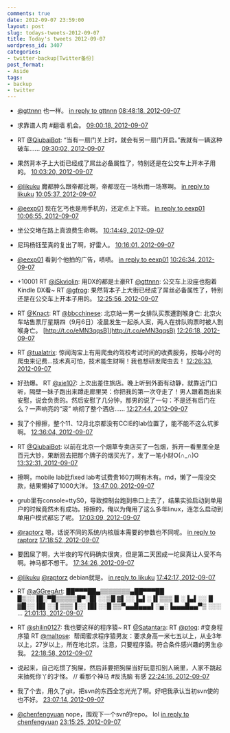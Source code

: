 ```yaml
---
comments: true
date: 2012-09-07 23:59:00
layout: post
slug: todays-tweets-2012-09-07
title: Today's tweets 2012-09-07
wordpress_id: 3407
categories:
- twitter-backup[Twitter备份]
post_format:
- Aside
tags:
- backup
- twitter
---
```





  * [@gttnnn](http://twitter.com/gttnnn) 也一样。 [in reply to gttnnn](http://twitter.com/gttnnn/statuses/243854366421958656) [08:48:18, 2012-09-07](http://twitter.com/gfrog/statuses/243873294347030528)





  * 求靠谱人肉 #翻墙 机会。 [09:00:18, 2012-09-07](http://twitter.com/gfrog/statuses/243876312702402560)





  * RT [@QiubaiBot](http://twitter.com/QiubaiBot): “当有一扇门关上时，就会有另一扇门开启。”我就有一辆这种破车…… [09:30:02, 2012-09-07](http://twitter.com/gfrog/statuses/243883795898589184)





  * 果然背本子上大街已经成了屌丝必备属性了，特别还是在公交车上开本子用的。 [10:03:20, 2012-09-07](http://twitter.com/gfrog/statuses/243892175216197633)





  * [@likuku](http://twitter.com/likuku) 魔都肿么跟帝都比啊，帝都现在一场秋雨一场寒啊。 [in reply to likuku](http://twitter.com/likuku/statuses/243765708251602944) [10:05:37, 2012-09-07](http://twitter.com/gfrog/statuses/243892749802303488)





  * [@eexp01](http://twitter.com/eexp01) 现在乞丐也是用手机的，还定点上下班。 [in reply to eexp01](http://twitter.com/eexp01/statuses/243892588862652416) [10:06:55, 2012-09-07](http://twitter.com/gfrog/statuses/243893077507440640)





  * 坐公交堵在路上真浪费生命啊。 [10:14:49, 2012-09-07](http://twitter.com/gfrog/statuses/243895063443300352)





  * 尼玛杨钰莹真的复出了啊，好雷人。 [10:16:01, 2012-09-07](http://twitter.com/gfrog/statuses/243895367576457217)





  * [@eexp01](http://twitter.com/eexp01) 看到个他拍的广告，啧啧。 [in reply to eexp01](http://twitter.com/eexp01/statuses/243897572148781056) [10:26:34, 2012-09-07](http://twitter.com/gfrog/statuses/243898021304221696)





  * +10001 RT [@iSkviolin](http://twitter.com/iSkviolin): 用DX的都是土豪RT [@gttnnn](http://twitter.com/gttnnn):  公交车上没座也抱着Kindle DX看~ RT [@gfrog](http://twitter.com/gfrog): 果然背本子上大街已经成了屌丝必备属性了，特别还是在公交车上开本子用的。 [12:25:56, 2012-09-07](http://twitter.com/gfrog/statuses/243928060938821633)





  * RT [@Knact](http://twitter.com/Knact): RT [@bbcchinese](http://twitter.com/bbcchinese): 北京站一男一女排队买票遭割喉身亡: 北京火车站售票厅星期四（9月6日）凌晨发生一起杀人案，两人在排队购票时被人割喉身亡。 [http://t.co/eMN3qqsB](http://t.co/eMN3qqsB) [12:26:18, 2012-09-07](http://twitter.com/gfrog/statuses/243928153939132416)





  * RT [@tualatrix](http://twitter.com/tualatrix): 惊闻淘宝上有用爬虫约驾校考试时间的收费服务，按每小时的爬虫来记费…技术真可怕，技术能生财啊！我也想研发爬虫去！ [12:26:33, 2012-09-07](http://twitter.com/gfrog/statuses/243928218355236865)





  * 好劲爆。 RT [@xie107](http://twitter.com/xie107): 上次出差住旅店。晚上听到外面有动静，就靠近门口听，隔壁一妹子跑出来蹲走廊里哭：你把我的第一次夺走了！男人跟着跑出来安慰，说会负责的。然后安慰了几分钟，那男的说了一句：不是还有后门在么？一声响亮的“滚” 响彻了整个酒店…… [12:27:44, 2012-09-07](http://twitter.com/gfrog/statuses/243928514171121664)





  * 我了个擦擦，整个11、12月北京都没有CCIE的lab位置了，能不能不这么坑爹啊。 [12:36:04, 2012-09-07](http://twitter.com/gfrog/statuses/243930610916274176)





  * RT [@QiubaiBot](http://twitter.com/QiubaiBot): 以前在北京一个烟草专卖店买了一包烟，拆开一看里面全是百元大钞，果断回去把那个牌子的烟买光了，发了一笔小财O(∩_∩)O [13:32:31, 2012-09-07](http://twitter.com/gfrog/statuses/243944817426563072)





  * 擦啊，mobile lab比fixed lab考试费贵160刀啊有木有。md，懒了一周没交款，结果懒掉了1000大洋。 [13:47:00, 2012-09-07](http://twitter.com/gfrog/statuses/243948463585374208)





  * grub里有console=ttyS0，导致控制台跑到串口上去了，结果实验启动到单用户的时候竟然木有成功。擦擦的，俺以为俺用了这么多年linux，连怎么启动到单用户模式都忘了呢。 [17:03:09, 2012-09-07](http://twitter.com/gfrog/statuses/243997827083149313)





  * [@raptorz](http://twitter.com/raptorz) 嗯，话说不同的系统/内核版本需要的参数也不同呢。 [in reply to raptorz](http://twitter.com/raptorz/statuses/244001408939081728) [17:18:52, 2012-09-07](http://twitter.com/gfrog/statuses/244001782676733953)





  * 要困屎了啊，大半夜的写代码确实很爽，但是第二天困成一坨屎真让人受不鸟啊。神马都不想干。 [17:34:26, 2012-09-07](http://twitter.com/gfrog/statuses/244005696109162496)





  * [@likuku](http://twitter.com/likuku) [@raptorz](http://twitter.com/raptorz) debian就是。 [in reply to likuku](http://twitter.com/likuku/statuses/244006053396770816) [17:42:17, 2012-09-07](http://twitter.com/gfrog/statuses/244007672960147456)





  * RT [@aGGregArt](http://twitter.com/aGGregArt): ██▀▀▀██▄▒▒▒▒▒▒▒▄██▀▀▀██
█▒░░▐█░▀█▒▒▒▒▒█▀░█▌░░▒█
▓▌░░▐▄▌░▐▌▒▒▒▐▌░▐▄▌░░▐▌
▓█░░▐█▌░░▌▒▒▒▐░░▐█▌░░█
▒▒▀▄▄█▄▄▄▌░▄░▐▄▄▄█▄▄▀▒
░░░ ... [21:01:13, 2012-09-07](http://twitter.com/gfrog/statuses/244057737053483009)





  * RT [@shilin0127](http://twitter.com/shilin0127): 我也要这样的程序猿~ RT [@Satantara](http://twitter.com/Satantara): RT [@ptoq](http://twitter.com/ptoq): #变身程序猿 RT [@maltose](http://twitter.com/maltose):  帮闺蜜求程序猿男友：要求身高一米七五以上，从业3年以上，27岁以上，所在地北京。注意，只要程序猿。符合条件感兴趣的男生@我。 [22:18:58, 2012-09-07](http://twitter.com/gfrog/statuses/244077304840589312)





  * 说起来，自己吃惯了狗屎，然后非要把狗屎当好玩意扣别人碗里，人家不跳起来抽死你丫的才怪。 // 看那个神马 #反洗脑 有感 [22:24:16, 2012-09-07](http://twitter.com/gfrog/statuses/244078637756862464)





  * 我了个去，用久了git，把svn的东西全忘光光了啊。好吧我承认当初svn使的也不好。 [23:07:14, 2012-09-07](http://twitter.com/gfrog/statuses/244089449355571200)





  * [@chenfengyuan](http://twitter.com/chenfengyuan) nope，围观下一个svn的repo。 lol [in reply to chenfengyuan](http://twitter.com/chenfengyuan/statuses/244091292181749760) [23:15:25, 2012-09-07](http://twitter.com/gfrog/statuses/244091510394613762)




